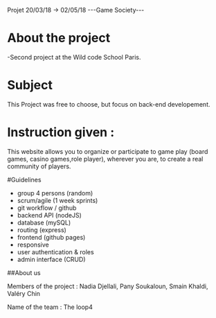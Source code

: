 Projet 20/03/18 -> 02/05/18   ---Game Society---

# About the project
-Second project at the Wild code School Paris.

# Subject
This Project was free to choose, but focus on back-end developement.

# Instruction given :
This website allows you to organize or participate to game play (board games, casino games,role player), wherever you are, to create a real community of players.

#Guidelines

- group 4 persons (random)
- scrum/agile (1 week sprints)
- git workflow / github
- backend API (nodeJS)
- database (mySQL)
- routing (express)
- frontend (github pages)
- responsive
- user authentication & roles
- admin interface (CRUD)

##About us

Members of the project : Nadia Djellali, Pany Soukaloun, Smain Khaldi, Valéry Chin

Name of the team  : The loop4

